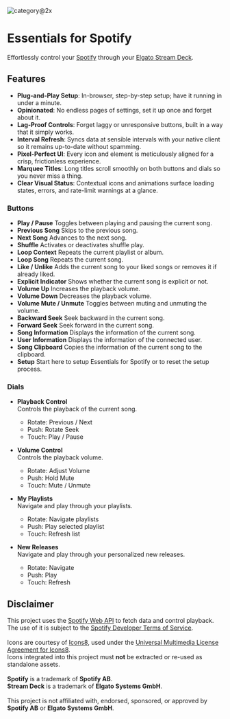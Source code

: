 ![category@2x](https://github.com/user-attachments/assets/533c520e-a7b0-4ea3-810d-de47260025c8)

# Essentials for Spotify

Effortlessly control your [Spotify](https://www.spotify.com/) through your [Elgato Stream Deck](https://www.elgato.com/us/en/s/welcome-to-stream-deck).

## Features

- **Plug-and-Play Setup**: In-browser, step-by-step setup; have it running in under a minute.
- **Opinionated**: No endless pages of settings, set it up once and forget about it.
- **Lag-Proof Controls**: Forget laggy or unresponsive buttons, built in a way that it simply works.
- **Interval Refresh**: Syncs data at sensible intervals with your native client so it remains up-to-date without spamming.
- **Pixel-Perfect UI**: Every icon and element is meticulously aligned for a crisp, frictionless experience.
- **Marquee Titles**: Long titles scroll smoothly on both buttons and dials so you never miss a thing.
- **Clear Visual Status**: Contextual icons and animations surface loading states, errors, and rate-limit warnings at a glance.

### Buttons
- **Play / Pause**
  Toggles between playing and pausing the current song.
- **Previous Song**
  Skips to the previous song.
- **Next Song**
  Advances to the next song.
- **Shuffle** 
  Activates or deactivates shuffle play.
- **Loop Context**
  Repeats the current playlist or album.
- **Loop Song**
  Repeats the current song.
- **Like / Unlike**
  Adds the current song to your liked songs or removes it if already liked.
- **Explicit Indicator**
  Shows whether the current song is explicit or not.
- **Volume Up**
  Increases the playback volume.
- **Volume Down**
  Decreases the playback volume.
- **Volume Mute / Unmute** 
  Toggles between muting and unmuting the volume.
- **Backward Seek**
  Seek backward in the current song.
- **Forward Seek**
  Seek forward in the current song.
- **Song Information**
  Displays the information of the current song.
- **User Information**
  Displays the information of the connected user.
- **Song Clipboard**
  Copies the information of the current song to the clipboard.
- **Setup**
  Start here to setup Essentials for Spotify or to reset the setup process.

### Dials
- **Playback Control**\
  Controls the playback of the current song.

  - Rotate: Previous / Next
  - Push: Rotate Seek
  - Touch: Play / Pause
- **Volume Control**\
  Controls the playback volume.
  
  - Rotate: Adjust Volume
  - Push: Hold Mute
  - Touch: Mute / Unmute
- **My Playlists**\
  Navigate and play through your playlists.
  
  - Rotate: Navigate playlists  
  - Push: Play selected playlist  
  - Touch: Refresh list  
- **New Releases**\
  Navigate and play through your personalized new releases.
  
  - Rotate: Navigate  
  - Push: Play  
  - Touch: Refresh  

## Disclaimer

This project uses the [Spotify Web API](https://developer.spotify.com/documentation/web-api/) to fetch data and control playback.\
The use of it is subject to the [Spotify Developer Terms of Service](https://developer.spotify.com/terms).\
\
Icons are courtesy of [Icons8](https://icons8.com), used under the [Universal Multimedia License Agreement for Icons8](https://icons8.com/license).\
Icons integrated into this project must **not** be extracted or re-used as standalone assets.\
\
**Spotify** is a trademark of **Spotify AB**.\
**Stream Deck** is a trademark of **Elgato Systems GmbH**.\
\
This project is not affiliated with, endorsed, sponsored, or approved by **Spotify AB** or **Elgato Systems GmbH**.
